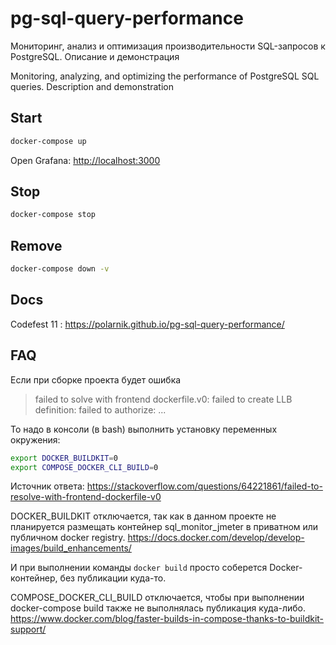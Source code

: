 # pg-sql-query-performance
Мониторинг, анализ и оптимизация производительности SQL-запросов к PostgreSQL. Описание и демонстрация

Monitoring, analyzing, and optimizing the performance of PostgreSQL SQL queries. Description and demonstration

## Start

```bash
docker-compose up
```

Open Grafana: [http://localhost:3000](http://localhost:3000)


## Stop

```bash
docker-compose stop
```

## Remove

```bash
docker-compose down -v
```

## Docs

Codefest 11 : https://polarnik.github.io/pg-sql-query-performance/

## FAQ

Если при сборке проекта будет ошибка

> failed to solve with frontend dockerfile.v0: failed to create LLB definition: failed to authorize: ...

То надо в консоли (в bash) выполнить установку переменных окружения:

```bash
export DOCKER_BUILDKIT=0
export COMPOSE_DOCKER_CLI_BUILD=0
```

Источник ответа: https://stackoverflow.com/questions/64221861/failed-to-resolve-with-frontend-dockerfile-v0

DOCKER_BUILDKIT отключается, так как в данном проекте не планируется размещать 
контейнер sql_monitor_jmeter в приватном или публичном docker registry.
https://docs.docker.com/develop/develop-images/build_enhancements/

И при выполнении команды `docker build` просто соберется Docker-контейнер, без публикации куда-то.

COMPOSE_DOCKER_CLI_BUILD отключается, чтобы при выполнении docker-compose build также не выполнялась публикация куда-либо.
https://www.docker.com/blog/faster-builds-in-compose-thanks-to-buildkit-support/


